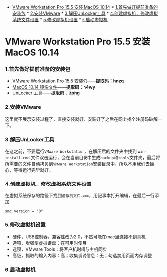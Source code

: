    * [VMware Workstation Pro 15.5 安装 MacOS 10.14](#vmware-workstation-pro-155-安装-macos-1014)
         * [1.首先做好提前准备的安装包](#1首先做好提前准备的安装包)
         * [2.安装VMware](#2安装vmware)
         * [3.解压UnLocker工具](#3解压unlocker工具)
         * [4.创建虚拟机，修改虚拟系统文件设置](#4创建虚拟机修改虚拟系统文件设置)
         * [5.修改虚拟机设置](#5修改虚拟机设置)
         * [6.启动虚拟机](#6启动虚拟机)


# VMware Workstation Pro 15.5 安装 MacOS 10.14

### 1.首先做好提前准备的安装包

* [VMware Workstation Pro 15.5 安装包](https://pan.baidu.com/s/1O5R2CXVqTHs65n9Nkpp90g)——**提取码：hnzq**
* [MacOS 10.14 镜像文件](https://pan.baidu.com/s/1QnGRwCY3pCQ5aF4FctENOQ)——**提取码：n4wy**
* [UnLocker 工具](https://pan.baidu.com/s/19m9NqAFD8IWAGV0HfBCjBw)——**提取码：3phg**

### 2.安装VMware

这里就不展示安装过程了，直接安装就好。安装好了之后在网上找个注册码破解一下。

### 3.解压UnLocker工具

在这之前，不要运行`VMware Workstation`，在解压后的文件夹中找到 `win-install.cmd` 文件双击运行，会在当前目录中生成`backup`和`tools`文件夹，最后将所需要的文件自动拷贝到`VMware Workstation`安装目录中，所以不用我们去操心，等待运行完毕就好。

### 4.创建虚拟机，修改虚拟系统文件设置

在虚拟系统保存的路径下找到`虚拟机文件.vmx`，用记事本打开编辑，在最后一行添加
```
smc.version = "0"
```

### 5.修改虚拟机设置

* 硬件，USB控制器，兼容性改为2.0，不然可能在mac里连接不到真机
* 选项，增强型虚拟键盘：在可用时使用
* 选项，VMware Tools：将客户机时间与主机同步
* 高级，抓取的输入内容：高；收集调试信息：无；勾选禁用页面内存调整

### 6.启动虚拟机
